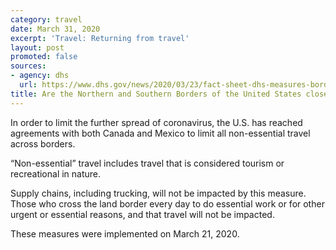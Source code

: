 ```yaml
---
category: travel
date: March 31, 2020
excerpt: 'Travel: Returning from travel'
layout: post
promoted: false
sources:
- agency: dhs
  url: https://www.dhs.gov/news/2020/03/23/fact-sheet-dhs-measures-border-limit-further-spread-coronavirus
title: Are the Northern and Southern Borders of the United States closed?
---
```


In order to limit the further spread of coronavirus, the U.S. has reached agreements with both Canada and Mexico to limit all non-essential travel across borders.

“Non-essential” travel includes travel that is considered tourism or recreational in nature.

Supply chains, including trucking, will not be impacted by this measure. 
Those who cross the land border every day to do essential work or for other urgent or essential reasons, and that travel will not be impacted.

These measures were implemented on March 21, 2020.